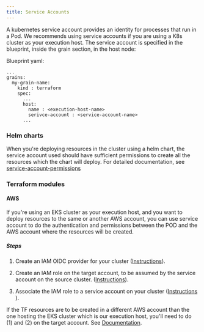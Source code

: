 ```yaml
---
title: Service Accounts
---
```


A kubernetes service account provides an identity for processes that run in a Pod. We recommends using service accounts if you are using a K8s cluster as your execution host. 
The service account is specified in the blueprint, inside the grain section, in the host node:

Blueprint yaml:
``` 
...
grains:
  my-grain-name:
    kind : terraform 
    spec:
      ...
      host:
        name : <execution-host-name>
        serivce-account : <service-account-name>
      ...  
```      

### Helm charts
When you're deploying resources in the cluster using a helm chart, the service account used should have sufficient permissions to create all the resources which the chart will deploy. For detailed documentation, see [service-account-permissions](https://kubernetes.io/docs/reference/access-authn-authz/rbac/#service-account-permissions)

### Terraform modules

#### AWS
If you're using an EKS cluster as your execution host, and you want to deploy resources to the same or another AWS account, you can use service account to do the authentication and permissions between the POD and the AWS account where the resources will be created.

##### Steps

1. Create an IAM OIDC provider for your cluster ([Instructions](https://docs.aws.amazon.com/eks/latest/userguide/enable-iam-roles-for-service-accounts.html)).

2. Create an IAM role on the target account, to be assumed by the service account on the source cluster. ([Instructions](https://docs.aws.amazon.com/eks/latest/userguide/create-service-account-iam-policy-and-role.html)).

3. Associate the IAM role to a service account on your cluster ([Instructions​](https://docs.aws.amazon.com/eks/latest/userguide/specify-service-account-role.html)).

If the TF resources are to be created in a different AWS account than the one hosting the EKS cluster which is our execution host, you'll need to do (1) and (2) on the target account. See [Documentation](https://docs.aws.amazon.com/eks/latest/userguide/iam-roles-for-service-accounts-technical-overview.html).
